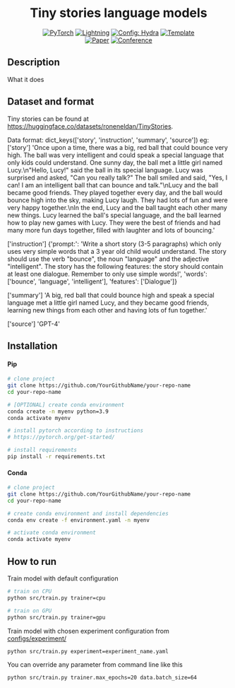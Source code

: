 <div align="center">

# Tiny stories language models

<a href="https://pytorch.org/get-started/locally/"><img alt="PyTorch" src="https://img.shields.io/badge/PyTorch-ee4c2c?logo=pytorch&logoColor=white"></a>
<a href="https://pytorchlightning.ai/"><img alt="Lightning" src="https://img.shields.io/badge/-Lightning-792ee5?logo=pytorchlightning&logoColor=white"></a>
<a href="https://hydra.cc/"><img alt="Config: Hydra" src="https://img.shields.io/badge/Config-Hydra-89b8cd"></a>
<a href="https://github.com/ashleve/lightning-hydra-template"><img alt="Template" src="https://img.shields.io/badge/-Lightning--Hydra--Template-017F2F?style=flat&logo=github&labelColor=gray"></a><br>
[![Paper](http://img.shields.io/badge/paper-arxiv.1001.2234-B31B1B.svg)](https://www.nature.com/articles/nature14539)
[![Conference](http://img.shields.io/badge/AnyConference-year-4b44ce.svg)](https://papers.nips.cc/paper/2020)

</div>

## Description

What it does

## Dataset and format

Tiny stories can be found at https://huggingface.co/datasets/roneneldan/TinyStories.

Data format:
dict_keys(['story', 'instruction', 'summary', 'source'])
eg:
['story']
'Once upon a time, there was a big, red ball that could bounce very high. The ball was very intelligent and could speak a special language that only kids could understand. One sunny day, the ball met a little girl named Lucy.\n"Hello, Lucy!" said the ball in its special language. Lucy was surprised and asked, "Can you really talk?" The ball smiled and said, "Yes, I can! I am an intelligent ball that can bounce and talk."\nLucy and the ball became good friends. They played together every day, and the ball would bounce high into the sky, making Lucy laugh. They had lots of fun and were very happy together.\nIn the end, Lucy and the ball taught each other many new things. Lucy learned the ball\'s special language, and the ball learned how to play new games with Lucy. They were the best of friends and had many more fun days together, filled with laughter and lots of bouncing.'

['instruction']
{'prompt:': 'Write a short story (3-5 paragraphs) which only uses very simple words that a 3 year old child would understand. The story should use the verb "bounce", the noun "language" and the adjective "intelligent". The story has the following features: the story should contain at least one dialogue. Remember to only use simple words!', 'words': ['bounce', 'language', 'intelligent'], 'features': ['Dialogue']}

['summary']
'A big, red ball that could bounce high and speak a special language met a little girl named Lucy, and they became good friends, learning new things from each other and having lots of fun together.'

['source']
'GPT-4'

## Installation

#### Pip

```bash
# clone project
git clone https://github.com/YourGithubName/your-repo-name
cd your-repo-name

# [OPTIONAL] create conda environment
conda create -n myenv python=3.9
conda activate myenv

# install pytorch according to instructions
# https://pytorch.org/get-started/

# install requirements
pip install -r requirements.txt
```

#### Conda

```bash
# clone project
git clone https://github.com/YourGithubName/your-repo-name
cd your-repo-name

# create conda environment and install dependencies
conda env create -f environment.yaml -n myenv

# activate conda environment
conda activate myenv
```

## How to run

Train model with default configuration

```bash
# train on CPU
python src/train.py trainer=cpu

# train on GPU
python src/train.py trainer=gpu
```

Train model with chosen experiment configuration from [configs/experiment/](configs/experiment/)

```bash
python src/train.py experiment=experiment_name.yaml
```

You can override any parameter from command line like this

```bash
python src/train.py trainer.max_epochs=20 data.batch_size=64
```
